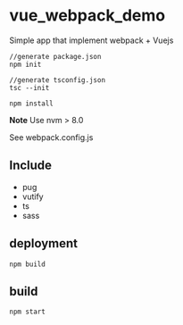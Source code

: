 # vue_webpack_demo
Simple app that implement webpack + Vuejs

```
//generate package.json
npm init 

//generate tsconfig.json
tsc --init

npm install
```

**Note** Use nvm > 8.0 

See webpack.config.js

## Include
- pug
- vutify
- ts
- sass

## deployment 

``
npm build
``

## build

``
npm start
``
